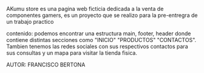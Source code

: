 AKumu store es una pagina web ficticia dedicada a la venta de componentes gamers, es un proyecto que se realizo para la pre-entregra de un trabajo practico

contenido:
podemos encontrar una estructura main, footer, header donde contiene distintas secciones como "INICIO" "PRODUCTOS" "CONTACTOS". Tambien tenemos las redes sociales con sus respectivos contactos para sus consultas y un mapa para visitar la tienda fisica.



AUTOR: FRANCISCO BERTONA